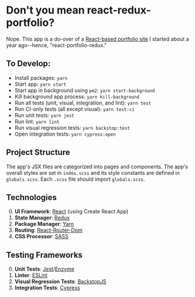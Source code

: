 # Don't you mean react-redux-portfolio?

Nope. This app is a do-over of a [React-based portfolio site](https://github.com/ac3charland/React-Portfolio) I started about a year ago--hence, "react-portfolio-redux."


## To Develop:
- Install packages: `yarn`
- Start app: `yarn start`
- Start app in background using `pm2`: `yarn start-background`
- Kill background app process: `yarn kill-background`
- Run all tests (unit, visual, integration, and lint): `yarn test`
- Run CI-only tests (all except visual): `yarn test:ci`
- Run unit tests: `yarn jest`
- Run lint: `yarn lint`
- Run visual regression tests: `yarn backstop:test`
- Open integration tests: `yarn cypress:open`

## Project Structure
The app's JSX files are categorized into pages and components. The app's overall styles are set in `index.scss` and its style constants are defined in `globals.scss`. Each `.scss` file should import `globals.scss`.

## Technologies
0. **UI Framework**: [React](https://reactjs.org/) (using Create React App)
0. **State Manager**: [Redux](https://redux.js.org/)
0. **Package Manager**: [Yarn](https://yarnpkg.com/)
0. **Routing**: [React-Router-Dom](https://www.npmjs.com/package/react-router-dom)
0. **CSS Processor**: [SASS](https://sass-lang.com/)

## Testing Frameworks
0. **Unit Tests**: [Jest](https://jestjs.io/)/[Enzyme](https://github.com/enzymejs/enzyme)
0. **Linter**: [ESLint](https://eslint.org/)
0. **Visual Regression Tests**: [BackstopJS](https://garris.github.io/BackstopJS/)
0. **Integration Tests**: [Cypress](https://www.cypress.io/)
